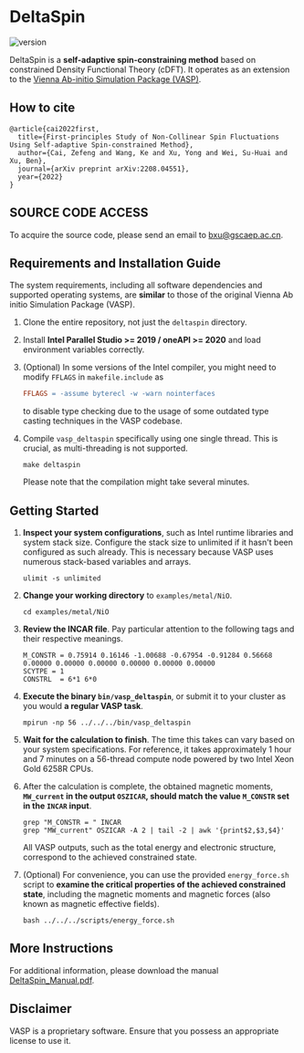 # DeltaSpin

![version](https://img.shields.io/badge/version-1.0.1-blue)

DeltaSpin is a **self-adaptive spin-constraining method** based on constrained Density Functional Theory (cDFT). It operates as an extension to the [Vienna Ab-initio Simulation Package (VASP)](https://www.vasp.at/).

## How to cite

```
@article{cai2022first,
  title={First-principles Study of Non-Collinear Spin Fluctuations Using Self-adaptive Spin-constrained Method},
  author={Cai, Zefeng and Wang, Ke and Xu, Yong and Wei, Su-Huai and Xu, Ben},
  journal={arXiv preprint arXiv:2208.04551},
  year={2022}
}
```

<!-- ## ATTENTION
To ensure the submitted binary `bin\vasp_ncl` operates correctly, it needs a container with ubuntu 18.04 and oneapi ~= 2021 for runtime libraries. For instance, `ghcr.io/caizefeng/oneapi-hpckit:2021.2.0-ubuntu18.04`. Note, it is necessary to increase the shared memory size by passing the optional parameter `--shm-size` to the `docker run` command. -->

## SOURCE CODE ACCESS
To acquire the source code, please send an email to bxu@gscaep.ac.cn.

## Requirements and Installation Guide

The system requirements, including all software dependencies and supported operating systems, are **similar** to those of the original Vienna Ab initio Simulation Package (VASP).

1. Clone the entire repository, not just the `deltaspin` directory. 

2. Install **Intel Parallel Studio >= 2019 / oneAPI >= 2020** and load environment variables correctly.

3. (Optional) In some versions of the Intel compiler, you might need to modify `FFLAGS` in `makefile.include` as 
    ```makefile
    FFLAGS = -assume byterecl -w -warn nointerfaces
    ```
    to disable type checking due to the usage of some outdated type casting techniques in the VASP codebase.

4. Compile `vasp_deltaspin` specifically using one single thread. This is crucial, as multi-threading is not supported.
    ```shell
    make deltaspin
    ```
    Please note that the compilation might take several minutes.

## Getting Started

1. **Inspect your system configurations**, such as Intel runtime libraries and system stack size. Configure the stack size to unlimited if it hasn't been configured as such already. This is necessary because VASP uses numerous stack-based variables and arrays.
    ```shell
    ulimit -s unlimited
    ```

2. **Change your working directory** to `examples/metal/NiO`.
    ```shell
    cd examples/metal/NiO
    ```

3. **Review the INCAR file**. Pay particular attention to the following tags and their respective meanings.
    ```
    M_CONSTR = 0.75914 0.16146 -1.00688 -0.67954 -0.91284 0.56668 0.00000 0.00000 0.00000 0.00000 0.00000 0.00000 
    SCYTPE = 1
    CONSTRL  = 6*1 6*0
    ```

4. **Execute the binary `bin/vasp_deltaspin`**, or submit it to your cluster as you would **a regular VASP task**.
    ```shell
    mpirun -np 56 ../../../bin/vasp_deltaspin
    ```

5. **Wait for the calculation to finish**. The time this takes can vary based on your system specifications. For reference, it takes approximately 1 hour and 7 minutes on a 56-thread compute node powered by two Intel Xeon Gold 6258R CPUs.

6. After the calculation is complete, the obtained magnetic moments, **`MW_current` in the output `OSZICAR`, should match the value `M_CONSTR` set in the `INCAR` input**. 
    ```shell
    grep "M_CONSTR = " INCAR
    grep "MW_current" OSZICAR -A 2 | tail -2 | awk '{print$2,$3,$4}'
    ```
    All VASP outputs, such as the total energy and electronic structure, correspond to the achieved constrained state.

7. (Optional) For convenience, you can use the provided `energy_force.sh` script to **examine the critical properties of the achieved constrained state**, including the magnetic moments and magnetic forces (also known as magnetic effective fields).
      ```shell
      bash ../../../scripts/energy_force.sh
      ```

## More Instructions
For additional information, please download the manual [DeltaSpin_Manual.pdf](docs/DeltaSpin_Manual.pdf).

## Disclaimer
VASP is a proprietary software. Ensure that you possess an appropriate license to use it.

